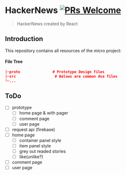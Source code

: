 
# HackerNews [![PRs Welcome](https://img.shields.io/badge/PRs-welcome-brightgreen.svg)](https://reactjs.org/docs/how-to-contribute.html#your-first-pull-request)

> HackerNews created by React


## Introduction
This repository contains all resources of the micro project:

#### File Tree

```json
├─proto               # Prototype Design files
├─src                  # Belows are common dva files
└─...
```

## ToDo
- [ ] prototype
  - [ ] home page & with pager
  - [ ] comment page
  - [ ] user page
- [ ] request api (firebase)
- [ ] home page
  - [ ] container panel style
  - [ ] item panel style
  - [ ] grey out readed stories 
  - [ ] like(unlike?)
- [ ] comment page
- [ ] user page